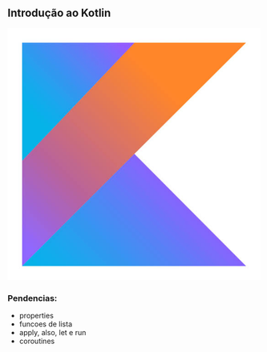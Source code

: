 ## Introdução ao Kotlin

![kotlin Logo](img/kotlin.jpeg#thumbnail)

### Pendencias:
- properties
- funcoes de lista
- apply, also, let e run
- coroutines 